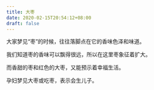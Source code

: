 ```yaml
---
title: 大枣
date: 2020-02-15T20:54:12+08:00
draft: false
---
```


大家梦见“枣”的时候，往往落脚点在它的香味色泽和味道。

我们知道枣的香味可以飘得很远，所以在这里枣象征着扩大。

而香甜的枣和红色的大枣，又能预示着幸福生活。

孕妇梦见大枣或吃枣，表示会生儿子。

